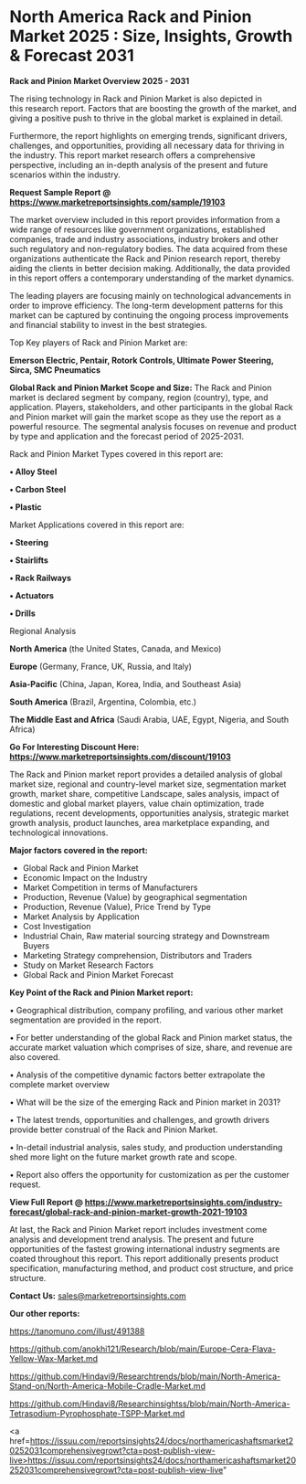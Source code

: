 # North America Rack and Pinion Market 2025 : Size, Insights, Growth & Forecast 2031

<Strong> Rack and Pinion Market Overview 2025 - 2031</strong>

The rising technology in Rack and Pinion Market is also depicted in this research report. Factors that are boosting the growth of the market, and giving a positive push to thrive in the global market is explained in detail.

Furthermore, the report highlights on emerging trends, significant drivers, challenges, and opportunities, providing all necessary data for thriving in the industry. This report market research offers a comprehensive perspective, including an in-depth analysis of the present and future scenarios within the industry.

<strong>Request Sample Report @ <a href=https://www.marketreportsinsights.com/sample/19103>https://www.marketreportsinsights.com/sample/19103</a></strong>

The market overview included in this report provides information from a wide range of resources like government organizations, established companies, trade and industry associations, industry brokers and other such regulatory and non-regulatory bodies. The data acquired from these organizations authenticate the Rack and Pinion research report, thereby aiding the clients in better decision making. Additionally, the data provided in this report offers a contemporary understanding of the market dynamics.

The leading players are focusing mainly on technological advancements in order to improve efficiency. The long-term development patterns for this market can be captured by continuing the ongoing process improvements and financial stability to invest in the best strategies.

Top Key players of Rack and Pinion Market are:

<strong>Emerson Electric, Pentair, Rotork Controls, Ultimate Power Steering, Sirca, SMC Pneumatics</strong>

<strong><b>Global Rack and Pinion Market Scope and Size:</b></strong>
The Rack and Pinion market is declared segment by company, region (country), type, and application. Players, stakeholders, and other participants in the global Rack and Pinion market will gain the market scope as they use the report as a powerful resource. The segmental analysis focuses on revenue and product by type and application and the forecast period of 2025-2031.

Rack and Pinion Market Types covered in this report are:

<strong>• Alloy Steel

• Carbon Steel

• Plastic</strong>

Market Applications covered in this report are:

<strong>• Steering

• Stairlifts

• Rack Railways

• Actuators

• Drills</strong> 

Regional Analysis

<strong>North America</strong> (the United States, Canada, and Mexico)

<strong>Europe</strong> (Germany, France, UK, Russia, and Italy)

<strong>Asia-Pacific</strong> (China, Japan, Korea, India, and Southeast Asia)

<strong>South America</strong> (Brazil, Argentina, Colombia, etc.)

<strong>The Middle East and Africa</strong> (Saudi Arabia, UAE, Egypt, Nigeria, and South Africa)

<strong>Go For Interesting Discount Here: <a href=https://www.marketreportsinsights.com/discount/19103>https://www.marketreportsinsights.com/discount/19103</a></strong>

The Rack and Pinion market report provides a detailed analysis of global market size, regional and country-level market size, segmentation market growth, market share, competitive Landscape, sales analysis, impact of domestic and global market players, value chain optimization, trade regulations, recent developments, opportunities analysis, strategic market growth analysis, product launches, area marketplace expanding, and technological innovations.

<strong><b>Major factors covered in the report:</b></strong>
<ul>
  <li>Global Rack and Pinion Market </li>
  <li>Economic Impact on the Industry</li>
  <li>Market Competition in terms of Manufacturers</li>
  <li>Production, Revenue (Value) by geographical segmentation</li>
  <li>Production, Revenue (Value), Price Trend by Type</li>
  <li>Market Analysis by Application</li>
  <li>Cost Investigation</li>
  <li>Industrial Chain, Raw material sourcing strategy and Downstream Buyers</li>
  <li>Marketing Strategy comprehension, Distributors and Traders</li>
  <li>Study on Market Research Factors</li>
  <li>Global Rack and Pinion Market Forecast</li>
</ul>

<strong><b>Key Point of the Rack and Pinion Market report:</b></strong>

• Geographical distribution, company profiling, and various other market segmentation are provided in the report.

• For better understanding of the global Rack and Pinion market status, the accurate market valuation which comprises of size, share, and revenue are also covered.

• Analysis of the competitive dynamic factors better extrapolate the complete market overview

• What will be the size of the emerging Rack and Pinion market in 2031?

• The latest trends, opportunities and challenges, and growth drivers provide better construal of the Rack and Pinion Market.

• In-detail industrial analysis, sales study, and production understanding shed more light on the future market growth rate and scope.

• Report also offers the opportunity for customization as per the customer request.

<strong><b>View Full Report @ <a href=https://www.marketreportsinsights.com/industry-forecast/global-rack-and-pinion-market-growth-2021-19103>https://www.marketreportsinsights.com/industry-forecast/global-rack-and-pinion-market-growth-2021-19103</a></b></strong>


At last, the Rack and Pinion Market report includes investment come analysis and development trend analysis. The present and future opportunities of the fastest growing international industry segments are coated throughout this report. This report additionally presents product specification, manufacturing method, and product cost structure, and price structure.

<strong>Contact Us:</strong>
sales@marketreportsinsights.com

<strong>Our other reports:</strong>

<a href=https://tanomuno.com/illust/491388>https://tanomuno.com/illust/491388</a>

<a href=https://github.com/anokhi121/Research/blob/main/Europe-Cera-Flava-Yellow-Wax-Market.md>https://github.com/anokhi121/Research/blob/main/Europe-Cera-Flava-Yellow-Wax-Market.md</a>

<a href=https://github.com/Hindavi9/Researchtrends/blob/main/North-America-Stand-on/North-America-Mobile-Cradle-Market.md>https://github.com/Hindavi9/Researchtrends/blob/main/North-America-Stand-on/North-America-Mobile-Cradle-Market.md</a>

<a href=https://github.com/Hindavi8/Researchinsightss/blob/main/North-America-Tetrasodium-Pyrophosphate-TSPP-Market.md>https://github.com/Hindavi8/Researchinsightss/blob/main/North-America-Tetrasodium-Pyrophosphate-TSPP-Market.md</a>

<a href=https://issuu.com/reportsinsights24/docs/northamericashaftsmarket20252031comprehensivegrowt?cta=post-publish-view-live>https://issuu.com/reportsinsights24/docs/northamericashaftsmarket20252031comprehensivegrowt?cta=post-publish-view-live</a>"
